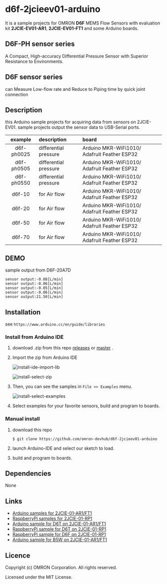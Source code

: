 # d6f-2jcieev01-arduino
It is a sample projects for OMRON **D6F** MEMS Flow Sensors with
evaluation kit **2JCIE-EV01-AR1**,
**2JCIE-EV01-FT1** and some Arduino boards.

## D6F-PH sensor series
A Compact, High-accuracy Differential
Pressure Sensor with Superior Resistance to Environments.


## D6F sensor series
can Measure Low-flow rate and
Reduce to Piping time by quick joint connection


## Description
this Arduino sample projects for acquiring data from sensors on 2JCIE-EV01.
sample projects output the sensor data to USB-Serial ports.

| example    | description           | board |
|:----------:|:----------------------|:-----------------------|
| d6f-ph0025 | differential pressure | Arduino MKR-WiFi1010/ Adafruit Feather ESP32 |
| d6f-ph0505 | differential pressure | Arduino MKR-WiFi1010/ Adafruit Feather ESP32 |
| d6f-ph0550 | differential pressure | Arduino MKR-WiFi1010/ Adafruit Feather ESP32 |
| d6f-10     | for Air flow          | Arduino MKR-WiFi1010/ Adafruit Feather ESP32 |
| d6f-20     | for Air flow          | Arduino MKR-WiFi1010/ Adafruit Feather ESP32 |
| d6f-50     | for Air flow          | Arduino MKR-WiFi1010/ Adafruit Feather ESP32 |
| d6f-70     | for Air flow          | Arduino MKR-WiFi1010/ Adafruit Feather ESP32 |


## DEMO
sample output from D6F-20A7D

```
sensor output:-0.08[L/min]
sensor output:-0.06[L/min]
sensor output:-0.05[L/min]
sensor output:-0.06[L/min]
sensor output:21.50[L/min]
```


## Installation
see `https://www.arduino.cc/en/guide/libraries`

### Install from Arduino IDE
1. download .zip from this repo [releases](releases)
    or [master](archive/master.zip) .
2. Import the zip from Arduino IDE

    ![install-ide-import-lib](https://user-images.githubusercontent.com/48547675/55043017-9a34e980-5077-11e9-885d-03f9f82e3491.JPG)

    ![install-select-zip](https://user-images.githubusercontent.com/48547675/55043034-a7ea6f00-5077-11e9-99d5-26423fb652b5.JPG)

3. Then, you can see the samples in `File >> Examples` menu.

    ![install-select-examples](https://user-images.githubusercontent.com/48547675/55043028-a28d2480-5077-11e9-8365-6745cda417ff.JPG)

4. Select examples for your favorite sensors, build and program to boards.

### Manual install
1. download this repo

    ```shell
    $ git clone https://github.com/omron-devhub/d6f-2jcieev01-arduino
    ```

2. launch Arduino-IDE and select our sketch to load.
3. build and program to boards.


## Dependencies
None


## Links
- [Arduino samples for 2JCIE-01-AR1/FT1](https://github.com/omron-devhub/2jcieev01-arduino)
- [RaspberryPi samples for 2JCIE-01-RP1](https://github.com/omron-devhub/2jcieev01-raspberrypi)
- [Arduino sample for D6T on 2JCIE-01-AR1/FT1](https://github.com/omron-devhub/d6t-2jcieev01-arduino)
- [RaspberryPi sample for D6T on 2JCIE-01-RP1](https://github.com/omron-devhub/d6t-2jcieev01-raspberrypi)
- [RaspberryPi sample for D6F on 2JCIE-01-RP1](https://github.com/omron-devhub/d6f-2jcieev01-raspberrypi)
- [Arduino sample for B5W on 2JCIE-01-AR1/FT1](https://github.com/omron-devhub/b5w-2jcieev01-arduino)


## Licence
Copyright (c) OMRON Corporation. All rights reserved.

Licensed under the MIT License.

